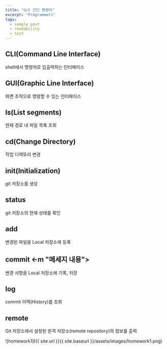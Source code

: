 ```yaml
---
title: "Git 간단 명령어"
excerpt: "Programmers"
tags: 
  - sample post
  - readability
  - test
---
```


## CLI(Command Line Interface)
shell에서 명령어로 입출력하는 인터페이스

## GUI(Graphic Line Interface)
화면 조작으로 명령할 수 있는 인터페이스

## ls(List segments)
현재 경로 내 파일 목록 조회

## cd(Change Directory)
작업 디렉토리 변경

## init(Initialization)
git 저장소를 생성

## status
git 저장소의 현재 상태를 확인

## add
변경된 파일을 Local 저장소에 등록

## commit <-m "메세지 내용">
변경 사항을 Local 저장소에 기록, 저장

## log
commit 이력(History)를 조회

## remote
Git 저장소에서 설정된 원격 저장소(remote repository)의 정보를 출력

![homework1]({{ site.url }}{{ site.baseurl }}/assets/images/homework1.png)